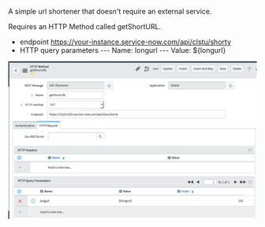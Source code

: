 A simple url shortener that doesn't require an external service.

Requires an HTTP Method called getShortURL.

 - endpoint https://your-instance.service-now.com/api/clstu/shorty
 - HTTP query parameters
 --- Name:  longurl
 --- Value:  ${longurl}

 <img src="shorty.png" />